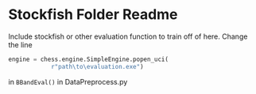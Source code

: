 # Stockfish Folder Readme

Include stockfish or other evaluation function to train off of here.
Change the line 

```Python
engine = chess.engine.SimpleEngine.popen_uci(
            r"path\to\evaluation.exe")
```

in ```BBandEval()``` in DataPreprocess.py